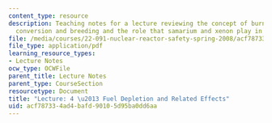 ```yaml
---
content_type: resource
description: Teaching notes for a lecture reviewing the concept of burn up, transmutation,
  conversion and breeding and the role that samarium and xenon play in operations.
file: /media/courses/22-091-nuclear-reactor-safety-spring-2008/acf787334ad4bafd90105d95ba0dd6aa_MIT22_091S08_lec04note.pdf
file_type: application/pdf
learning_resource_types:
- Lecture Notes
ocw_type: OCWFile
parent_title: Lecture Notes
parent_type: CourseSection
resourcetype: Document
title: "Lecture: 4 \u2013 Fuel Depletion and Related Effects"
uid: acf78733-4ad4-bafd-9010-5d95ba0dd6aa
---
```

